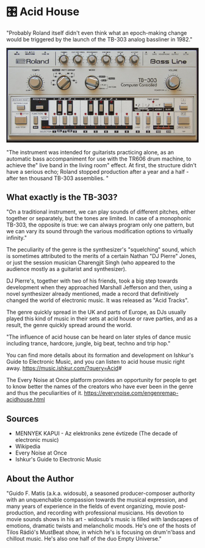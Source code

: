 # 🎛️ Acid House

"Probably Roland itself didn't even think what an epoch-making change would be triggered by the launch of the TB-303 analog bassliner in 1982."

![tb-303](_static/images/acid-house/Acid_House.jpg)

"The instrument was intended for guitarists practicing alone, as an automatic bass accompaniment for use with the TR606 drum machine, to achieve the" live band in the living room" effect. At first, the structure didn't have a serious echo; Roland stopped production after a year and a half - after ten thousand TB-303 assemblies. "

## What exactly is the TB-303?

"On a traditional instrument, we can play sounds of different pitches, either together or separately, but the tones are limited. In case of a monophonic TB-303, the opposite is true: we can always program only one pattern, but we can vary its sound through the various modification options to virtually infinity."

The peculiarity of the genre is the synthesizer's "squelching" sound, which is sometimes attributed to the merits of a certain Nathan "DJ Pierre" Jones, or just the session musician Charengjit Singh (who appeared to the audience mostly as a guitarist and synthesizer).

DJ Pierre's, together with two of his friends, took a big step towards development when they approached Marshall Jefferson and then, using a novel synthesizer already mentioned, made a record that definitively changed the world of electronic music. It was released as "Acid Tracks".

The genre quickly spread in the UK and parts of Europe, as DJs usually played this kind of music in their sets at acid house or rave parties, and as a result, the genre quickly spread around the world.

"The influence of acid house can be heard on later styles of dance music including trance, hardcore, jungle, big beat, techno and trip hop."

You can find more details about its formation and development on Ishkur's Guide to Electronic Music, and you can listen to acid house music right away.
<https://music.ishkur.com/?query=Acid>#

The Every Noise at Once platform provides an opportunity for people to get to know better the names of the
creators who have ever been in the genre and thus the peculiarities of it.
<https://everynoise.com/engenremap-acidhouse.html>

## Sources

- MENNYEK KAPUI - Az elektroniks zene évtizede (The decade of electronic music)
- Wikipedia
- Every Noise at Once
- Ishkur's Guide to Electronic Music

## About the Author

"Guido F. Matis (a.k.a. widosub), a seasoned producer-composer authority with an unquenchable compassion towards the musical expression, and many years of experience in the fields of event organizing, movie post-production, and recording with professional musicians. His devotion to movie sounds shows in his art - widosub's music is filled with landscapes of emotions, dramatic twists and melancholic moods. He's one of the hosts of Tilos Rádió's MustBeat show, in which he's is focusing on drum'n'bass and chillout music. He's also one half of the duo Empty Universe."
